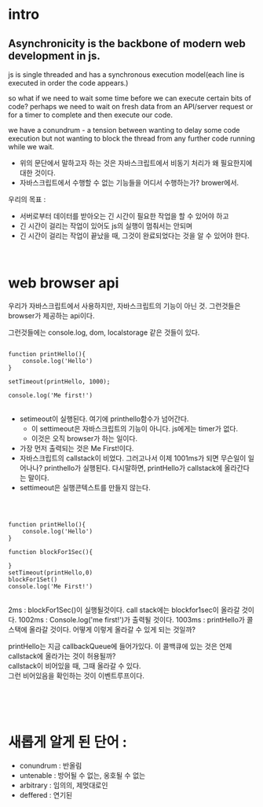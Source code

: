 # intro

## Asynchronicity is the backbone of modern web development in js.

js is single threaded and has a synchronous execution model(each line is executed in order the code appears.)

so what if we need to wait some time before we can execute certain bits of code?
perhaps we need to wait on fresh data from an API/server request or for a timer to complete and then execute our code.

we have a conundrum - a tension between wanting to delay some code execution but not wanting to block the thread from any further code running while we wait.

- 위의 문단에서 말하고자 하는 것은 자바스크립트에서 비동기 처리가 왜 필요한지에 대한 것이다.
- 자바스크립트에서 수행할 수 없는 기능들을 어디서 수행하는가? brower에서.

우리의 목표 :

- 서버로부터 데이터를 받아오는 긴 시간이 필요한 작업을 할 수 있어야 하고
- 긴 시간이 걸리는 작업이 있어도 js의 실행이 멈춰서는 안되며
- 긴 시간이 걸리는 작업이 끝났을 때, 그것이 완료되었다는 것을 알 수 있어야 한다.

<br>

# web browser api

우리가 자바스크립트에서 사용하지만,
자바스크립트의 기능이 아닌 것.
그런것들은 browser가 제공하는 api이다.

그런것들에는 console.log, dom, localstorage 같은 것들이 있다.

<pre>
<code>
function printHello(){
    console.log('Hello')
}

setTimeout(printHello, 1000);

console.log('Me first!')
</code>
</pre>

- setimeout이 실행된다. 여기에 printhello함수가 넘어간다.
  - 이 settimeout은 자바스크립트의 기능이 아니다. js에게는 timer가 없다.
  - 이것은 오직 browser가 하는 일이다.
- 가장 먼저 출력되는 것은 Me First!이다.
- 자바스크립트의 callstack이 비었다. 그러고나서 이제 1001ms가 되면 무슨일이 일어나나? printhello가 실행된다. 다시말하면, printHello가 callstack에 올라간다는 말이다.
- settimeout은 실행콘텍스트를 만들지 않는다.

<br>

<pre>
<code>
function printHello(){
    console.log('Hello')
}

function blockFor1Sec(){

}
setTimeout(printHello,0)
blockFor1Set()
console.log('Me First!')
</code>
</pre>

2ms : blockFor1Sec()이 실행될것이다. call stack에는 blockfor1sec이 올라갈 것이다.
1002ms : Console.log('me first!')가 출력될 것이다.
1003ms : printHello가 콜스택에 올라갈 것이다. 어떻게 이렇게 올라갈 수 있게 되는 것일까?

printHello는 지금 callbackQueue에 들어가있다.
이 콜백큐에 있는 것은 언제 callstack에 올라가는 것이 허용될까?  
callstack이 비어있을 때, 그때 올라갈 수 있다.  
그런 비어있음을 확인하는 것이 이벤트루프이다.

<br>
<br>
<br>

# 새롭게 알게 된 단어 :

- conundrum : 반올림
- untenable : 방어될 수 없는, 옹호될 수 없는
- arbitrary : 임의의, 제멋대로인
- deffered : 연기된
